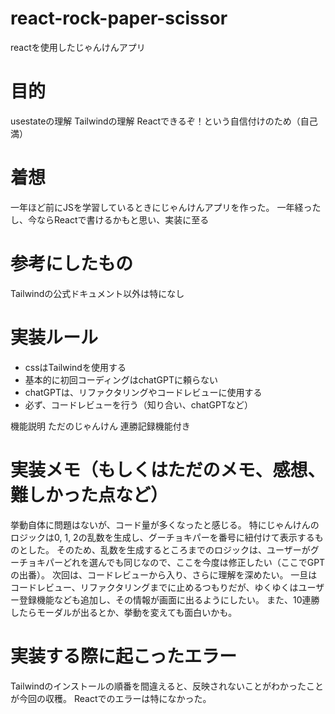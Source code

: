 # react-rock-paper-scissor

reactを使用したじゃんけんアプリ

# 目的
usestateの理解
Tailwindの理解
Reactできるぞ！という自信付けのため（自己満）

# 着想
一年ほど前にJSを学習しているときにじゃんけんアプリを作った。
一年経ったし、今ならReactで書けるかもと思い、実装に至る

# 参考にしたもの
Tailwindの公式ドキュメント以外は特になし

# 実装ルール
- cssはTailwindを使用する
- 基本的に初回コーディングはchatGPTに頼らない
- chatGPTは、リファクタリングやコードレビューに使用する
- 必ず、コードレビューを行う（知り合い、chatGPTなど）

機能説明 
ただのじゃんけん
連勝記録機能付き

# 実装メモ（もしくはただのメモ、感想、難しかった点など） 
挙動自体に問題はないが、コード量が多くなったと感じる。
特にじゃんけんのロジックは0, 1, 2の乱数を生成し、グーチョキパーを番号に紐付けて表示するものとした。
そのため、乱数を生成するところまでのロジックは、ユーザーがグーチョキパーどれを選んでも同じなので、ここを今度は修正したい（ここでGPTの出番）。
次回は、コードレビューから入り、さらに理解を深めたい。
一旦はコードレビュー、リファクタリングまでに止めるつもりだが、ゆくゆくはユーザー登録機能なども追加し、その情報が画面に出るようにしたい。
また、10連勝したらモーダルが出るとか、挙動を変えても面白いかも。

# 実装する際に起こったエラー 
Tailwindのインストールの順番を間違えると、反映されないことがわかったことが今回の収穫。
Reactでのエラーは特になかった。
